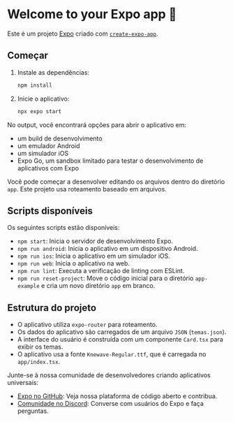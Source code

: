 # Welcome to your Expo app 👋

Este é um projeto [Expo](https://expo.dev) criado com [`create-expo-app`](https://www.npmjs.com/package/create-expo-app).

## Começar

1. Instale as dependências:

   ```bash
   npm install
   ```

2. Inicie o aplicativo:

   ```bash
   npx expo start
   ```

No output, você encontrará opções para abrir o aplicativo em:

- um build de desenvolvimento  
- um emulador Android  
- um simulador iOS  
- Expo Go, um sandbox limitado para testar o desenvolvimento de aplicativos com Expo

Você pode começar a desenvolver editando os arquivos dentro do diretório `app`. Este projeto usa roteamento baseado em arquivos.

## Scripts disponíveis

Os seguintes scripts estão disponíveis:

- `npm start`: Inicia o servidor de desenvolvimento Expo.  
- `npm run android`: Inicia o aplicativo em um dispositivo Android.  
- `npm run ios`: Inicia o aplicativo em um simulador iOS.  
- `npm run web`: Inicia o aplicativo na web.  
- `npm run lint`: Executa a verificação de linting com ESLint.  
- `npm run reset-project`: Move o código inicial para o diretório `app-example` e cria um novo diretório `app` em branco.

## Estrutura do projeto

- O aplicativo utiliza `expo-router` para roteamento.  
- Os dados do aplicativo são carregados de um arquivo `JSON` (`temas.json`).  
- A interface do usuário é construída com um componente `Card.tsx` para exibir os temas.  
- O aplicativo usa a fonte `Knewave-Regular.ttf`, que é carregada no `app/index.tsx`.

Junte-se à nossa comunidade de desenvolvedores criando aplicativos universais:

- [Expo no GitHub](https://github.com/expo/expo): Veja nossa plataforma de código aberto e contribua.  
- [Comunidade no Discord](https://discord.com/invite/expo): Converse com usuários do Expo e faça perguntas.

